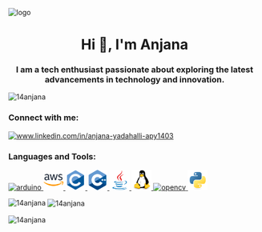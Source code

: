 ![logo](https://github.com/user-attachments/assets/c701802c-52e1-4f44-b647-d5f0d7c871b3)
<h1 align="center">Hi 👋, I'm Anjana</h1>
<h3 align="center">I am a tech enthusiast passionate about exploring the latest advancements in technology and innovation.</h3>

<p align="left"> <img src="https://komarev.com/ghpvc/?username=14anjana&label=Profile%20views&color=0e75b6&style=flat" alt="14anjana" /> </p>

<h3 align="left">Connect with me:</h3>
<p align="left">
<a href="https://linkedin.com/in/www.linkedin.com/in/anjana-yadahalli-apy1403" target="blank"><img align="center" src="https://raw.githubusercontent.com/rahuldkjain/github-profile-readme-generator/master/src/images/icons/Social/linked-in-alt.svg" alt="www.linkedin.com/in/anjana-yadahalli-apy1403" height="30" width="40" /></a>
</p>

<h3 align="left">Languages and Tools:</h3>
<p align="left"> <a href="https://www.arduino.cc/" target="_blank" rel="noreferrer"> <img src="https://cdn.worldvectorlogo.com/logos/arduino-1.svg" alt="arduino" width="40" height="40"/> </a> <a href="https://aws.amazon.com" target="_blank" rel="noreferrer"> <img src="https://raw.githubusercontent.com/devicons/devicon/master/icons/amazonwebservices/amazonwebservices-original-wordmark.svg" alt="aws" width="40" height="40"/> </a> <a href="https://www.cprogramming.com/" target="_blank" rel="noreferrer"> <img src="https://raw.githubusercontent.com/devicons/devicon/master/icons/c/c-original.svg" alt="c" width="40" height="40"/> </a> <a href="https://www.w3schools.com/cpp/" target="_blank" rel="noreferrer"> <img src="https://raw.githubusercontent.com/devicons/devicon/master/icons/cplusplus/cplusplus-original.svg" alt="cplusplus" width="40" height="40"/> </a> <a href="https://www.java.com" target="_blank" rel="noreferrer"> <img src="https://raw.githubusercontent.com/devicons/devicon/master/icons/java/java-original.svg" alt="java" width="40" height="40"/> </a> <a href="https://www.linux.org/" target="_blank" rel="noreferrer"> <img src="https://raw.githubusercontent.com/devicons/devicon/master/icons/linux/linux-original.svg" alt="linux" width="40" height="40"/> </a> <a href="https://opencv.org/" target="_blank" rel="noreferrer"> <img src="https://www.vectorlogo.zone/logos/opencv/opencv-icon.svg" alt="opencv" width="40" height="40"/> </a> <a href="https://www.python.org" target="_blank" rel="noreferrer"> <img src="https://raw.githubusercontent.com/devicons/devicon/master/icons/python/python-original.svg" alt="python" width="40" height="40"/> </a> </p>

<p><img align="left" src="https://github-readme-stats.vercel.app/api/top-langs?username=14anjana&show_icons=true&locale=en&layout=compact" alt="14anjana" /></p>

<p>&nbsp;<img align="center" src="https://github-readme-stats.vercel.app/api?username=14anjana&show_icons=true&locale=en" alt="14anjana" /></p>

<p><img align="center" src="https://github-readme-streak-stats.herokuapp.com/?user=14anjana&" alt="14anjana" /></p>
